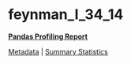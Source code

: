 # feynman_I_34_14

[**Pandas Profiling Report**](https://epistasislab.github.io/pmlb/profile/feynman_I_34_14.html)

[Metadata](metadata.yaml) | [Summary Statistics](summary_stats.tsv)

